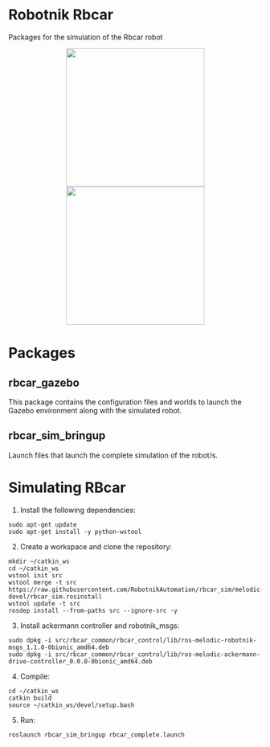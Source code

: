 Robotnik Rbcar
==============

Packages for the simulation of the Rbcar robot

<p align="center">
  <img src="https://github.com/RobotnikAutomation/rbcar_sim/blob/melodic-devel/rbcar.jpg" height="275" />
  <img src="https://github.com/RobotnikAutomation/rbcar_sim/blob/melodic-devel/rbcar_gazebo.png" height="275" />
</p>


<h1> Packages </h1>
<h2>rbcar_gazebo</h2>

This package contains the configuration files and worlds to launch the Gazebo environment along with the simulated robot.

<h2>rbcar_sim_bringup</h2>

Launch files that launch the complete simulation of the robot/s.

<h1>Simulating RBcar</h1>

1. Install the following dependencies:
```
sudo apt-get update
sudo apt-get install -y python-wstool
```

2. Create a workspace and clone the repository:
```
mkdir ~/catkin_ws
cd ~/catkin_ws
wstool init src
wstool merge -t src https://raw.githubusercontent.com/RobotnikAutomation/rbcar_sim/melodic-devel/rbcar_sim.rosinstall
wstool update -t src
rosdep install --from-paths src --ignore-src -y
```
3. Install ackermann controller and robotnik_msgs:
```
sudo dpkg -i src/rbcar_common/rbcar_control/lib/ros-melodic-robotnik-msgs_1.1.0-0bionic_amd64.deb
sudo dpkg -i src/rbcar_common/rbcar_control/lib/ros-melodic-ackermann-drive-controller_0.0.0-0bionic_amd64.deb 
```

4. Compile:
```
cd ~/catkin_ws
catkin build
source ~/catkin_ws/devel/setup.bash
```
5. Run:
```
roslaunch rbcar_sim_bringup rbcar_complete.launch
```